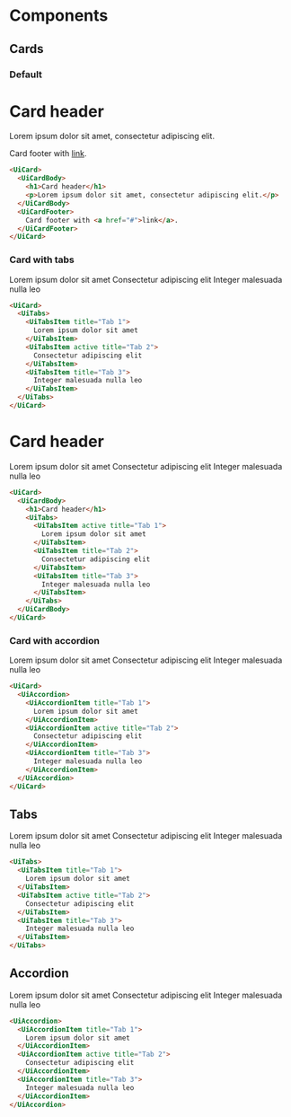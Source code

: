 # Components

## Cards

### Default

<div class="custom example-pattern"> 
<UiCard>
  <UiCardBody>
  <h1>Card header</h1>
  <p>Lorem ipsum dolor sit amet, consectetur adipiscing elit.</p>
  </UiCardBody>
  <UiCardFooter>Card footer with <a href="#">link</a>.</UiCardFooter>
</UiCard>
</div>


```html
<UiCard>
  <UiCardBody>
    <h1>Card header</h1>
    <p>Lorem ipsum dolor sit amet, consectetur adipiscing elit.</p>
  </UiCardBody>
  <UiCardFooter>
    Card footer with <a href="#">link</a>.
  </UiCardFooter>
</UiCard>
```


### Card with tabs

<div class="custom example-pattern"> 
<UiCard>
  <UiTabs>
  <UiTabsItem title="Tab 1">Lorem ipsum dolor sit amet</UiTabsItem>
  <UiTabsItem active title="Tab 2">Consectetur adipiscing elit</UiTabsItem>
  <UiTabsItem title="Tab 3">Integer malesuada nulla leo</UiTabsItem>
  </UiTabs>
</UiCard>
</div>

```html
<UiCard>
  <UiTabs>
    <UiTabsItem title="Tab 1">
      Lorem ipsum dolor sit amet
    </UiTabsItem>
    <UiTabsItem active title="Tab 2">
      Consectetur adipiscing elit
    </UiTabsItem>
    <UiTabsItem title="Tab 3">
      Integer malesuada nulla leo
    </UiTabsItem>
  </UiTabs>
</UiCard>
```

<div class="custom example-pattern"> 
<UiCard>
  <UiCardBody>
  <h1>Card header</h1>
  <UiTabs>
  <UiTabsItem title="Tab 1">Lorem ipsum dolor sit amet</UiTabsItem>
  <UiTabsItem title="Tab 2">Consectetur adipiscing elit</UiTabsItem>
  <UiTabsItem title="Tab 3">Integer malesuada nulla leo</UiTabsItem>
  </UiTabs>
  </UiCardBody>
</UiCard>
</div>

```html
<UiCard>
  <UiCardBody>
    <h1>Card header</h1>
    <UiTabs>
      <UiTabsItem active title="Tab 1">
        Lorem ipsum dolor sit amet
      </UiTabsItem>
      <UiTabsItem title="Tab 2">
        Consectetur adipiscing elit
      </UiTabsItem>
      <UiTabsItem title="Tab 3">
        Integer malesuada nulla leo
      </UiTabsItem>
    </UiTabs>
  </UiCardBody>
</UiCard>
```

### Card with accordion

<div class="custom example-pattern"> 
<UiCard>
<UiAccordion>
  <UiAccordionItem title="Tab 1">Lorem ipsum dolor sit amet</UiAccordionItem>
  <UiAccordionItem active title="Tab 2">Consectetur adipiscing elit</UiAccordionItem>
  <UiAccordionItem title="Tab 3">Integer malesuada nulla leo</UiAccordionItem>
</UiAccordion>
</UiCard>
</div>

```html
<UiCard>
  <UiAccordion>
    <UiAccordionItem title="Tab 1">
      Lorem ipsum dolor sit amet
    </UiAccordionItem>
    <UiAccordionItem active title="Tab 2">
      Consectetur adipiscing elit
    </UiAccordionItem>
    <UiAccordionItem title="Tab 3">
      Integer malesuada nulla leo
    </UiAccordionItem>
  </UiAccordion>
</UiCard>
```

## Tabs
<div class="custom"> 
  
<UiTabs>
  <UiTabsItem title="Tab 1">Lorem ipsum dolor sit amet</UiTabsItem>
  <UiTabsItem active title="Tab 2">Consectetur adipiscing elit</UiTabsItem>
  <UiTabsItem title="Tab 3">Integer malesuada nulla leo</UiTabsItem>
</UiTabs>
</div>


```html
<UiTabs>
  <UiTabsItem title="Tab 1">
    Lorem ipsum dolor sit amet
  </UiTabsItem>
  <UiTabsItem active title="Tab 2">
    Consectetur adipiscing elit
  </UiTabsItem>
  <UiTabsItem title="Tab 3">
    Integer malesuada nulla leo
  </UiTabsItem>
</UiTabs>
```


## Accordion
<div class="custom"> 
<UiAccordion>
  <UiAccordionItem title="Tab 1">Lorem ipsum dolor sit amet</UiAccordionItem>
  <UiAccordionItem active title="Tab 2">Consectetur adipiscing elit</UiAccordionItem>
  <UiAccordionItem title="Tab 3">Integer malesuada nulla leo</UiAccordionItem>
</UiAccordion>
</div>


```html
<UiAccordion>
  <UiAccordionItem title="Tab 1">
    Lorem ipsum dolor sit amet
  </UiAccordionItem>
  <UiAccordionItem active title="Tab 2">
    Consectetur adipiscing elit
  </UiAccordionItem>
  <UiAccordionItem title="Tab 3">
    Integer malesuada nulla leo
  </UiAccordionItem>
</UiAccordion>
```

